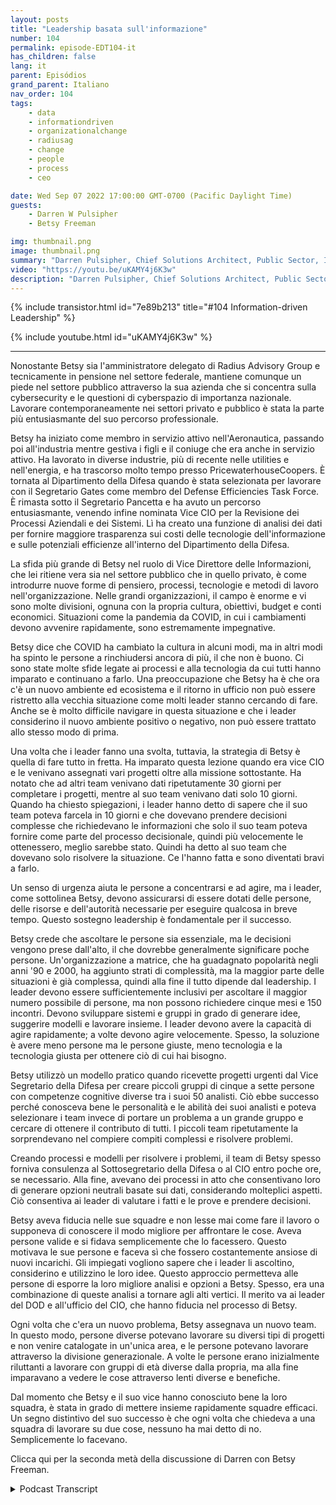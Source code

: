 ```yaml
---
layout: posts
title: "Leadership basata sull'informazione"
number: 104
permalink: episode-EDT104-it
has_children: false
lang: it
parent: Episódios
grand_parent: Italiano
nav_order: 104
tags:
    - data
    - informationdriven
    - organizationalchange
    - radiusag
    - change
    - people
    - process
    - ceo

date: Wed Sep 07 2022 17:00:00 GMT-0700 (Pacific Daylight Time)
guests:
    - Darren W Pulsipher
    - Betsy Freeman

img: thumbnail.png
image: thumbnail.png
summary: "Darren Pulsipher, Chief Solutions Architect, Public Sector, Intel parla con Betsy Freeman, CEO di Radius Advisory Group, della sua esperienza come leader orientato all'informazione nei settori pubblico e privato. Prima parte di due."
video: "https://youtu.be/uKAMY4j6K3w"
description: "Darren Pulsipher, Chief Solutions Architect, Public Sector, Intel parla con Betsy Freeman, CEO di Radius Advisory Group, della sua esperienza come leader orientato all'informazione nei settori pubblico e privato. Prima parte di due."
---
```


<div>
{% include transistor.html id="7e89b213" title="#104 Information-driven Leadership" %}

{% include youtube.html id="uKAMY4j6K3w" %}
</div>

---

Nonostante Betsy sia l'amministratore delegato di Radius Advisory Group e tecnicamente in pensione nel settore federale, mantiene comunque un piede nel settore pubblico attraverso la sua azienda che si concentra sulla cybersecurity e le questioni di cyberspazio di importanza nazionale. Lavorare contemporaneamente nei settori privato e pubblico è stata la parte più entusiasmante del suo percorso professionale.

Betsy ha iniziato come membro in servizio attivo nell'Aeronautica, passando poi all'industria mentre gestiva i figli e il coniuge che era anche in servizio attivo. Ha lavorato in diverse industrie, più di recente nelle utilities e nell'energia, e ha trascorso molto tempo presso PricewaterhouseCoopers. È tornata al Dipartimento della Difesa quando è stata selezionata per lavorare con il Segretario Gates come membro del Defense Efficiencies Task Force. È rimasta sotto il Segretario Pancetta e ha avuto un percorso entusiasmante, venendo infine nominata Vice CIO per la Revisione dei Processi Aziendali e dei Sistemi. Lì ha creato una funzione di analisi dei dati per fornire maggiore trasparenza sui costi delle tecnologie dell'informazione e sulle potenziali efficienze all'interno del Dipartimento della Difesa.

La sfida più grande di Betsy nel ruolo di Vice Direttore delle Informazioni, che lei ritiene vera sia nel settore pubblico che in quello privato, è come introdurre nuove forme di pensiero, processi, tecnologie e metodi di lavoro nell'organizzazione. Nelle grandi organizzazioni, il campo è enorme e vi sono molte divisioni, ognuna con la propria cultura, obiettivi, budget e conti economici. Situazioni come la pandemia da COVID, in cui i cambiamenti devono avvenire rapidamente, sono estremamente impegnative.

Betsy dice che COVID ha cambiato la cultura in alcuni modi, ma in altri modi ha spinto le persone a rinchiudersi ancora di più, il che non è buono. Ci sono state molte sfide legate ai processi e alla tecnologia da cui tutti hanno imparato e continuano a farlo. Una preoccupazione che Betsy ha è che ora c'è un nuovo ambiente ed ecosistema e il ritorno in ufficio non può essere ristretto alla vecchia situazione come molti leader stanno cercando di fare. Anche se è molto difficile navigare in questa situazione e che i leader considerino il nuovo ambiente positivo o negativo, non può essere trattato allo stesso modo di prima.

Una volta che i leader fanno una svolta, tuttavia, la strategia di Betsy è quella di fare tutto in fretta. Ha imparato questa lezione quando era vice CIO e le venivano assegnati vari progetti oltre alla missione sottostante. Ha notato che ad altri team venivano dati ripetutamente 30 giorni per completare i progetti, mentre al suo team venivano dati solo 10 giorni. Quando ha chiesto spiegazioni, i leader hanno detto di sapere che il suo team poteva farcela in 10 giorni e che dovevano prendere decisioni complesse che richiedevano le informazioni che solo il suo team poteva fornire come parte del processo decisionale, quindi più velocemente le ottenessero, meglio sarebbe stato. Quindi ha detto al suo team che dovevano solo risolvere la situazione. Ce l'hanno fatta e sono diventati bravi a farlo.

Un senso di urgenza aiuta le persone a concentrarsi e ad agire, ma i leader, come sottolinea Betsy, devono assicurarsi di essere dotati delle persone, delle risorse e dell'autorità necessarie per eseguire qualcosa in breve tempo. Questo sostegno leadership è fondamentale per il successo.

Betsy crede che ascoltare le persone sia essenziale, ma le decisioni vengono prese dall'alto, il che dovrebbe generalmente significare poche persone. Un'organizzazione a matrice, che ha guadagnato popolarità negli anni '90 e 2000, ha aggiunto strati di complessità, ma la maggior parte delle situazioni è già complessa, quindi alla fine il tutto dipende dal leadership. I leader devono essere sufficientemente inclusivi per ascoltare il maggior numero possibile di persone, ma non possono richiedere cinque mesi e 150 incontri. Devono sviluppare sistemi e gruppi in grado di generare idee, suggerire modelli e lavorare insieme. I leader devono avere la capacità di agire rapidamente; a volte devono agire velocemente. Spesso, la soluzione è avere meno persone ma le persone giuste, meno tecnologia e la tecnologia giusta per ottenere ciò di cui hai bisogno.

Betsy utilizzò un modello pratico quando ricevette progetti urgenti dal Vice Segretario della Difesa per creare piccoli gruppi di cinque a sette persone con competenze cognitive diverse tra i suoi 50 analisti. Ciò ebbe successo perché conosceva bene le personalità e le abilità dei suoi analisti e poteva selezionare i team invece di portare un problema a un grande gruppo e cercare di ottenere il contributo di tutti. I piccoli team ripetutamente la sorprendevano nel compiere compiti complessi e risolvere problemi.

Creando processi e modelli per risolvere i problemi, il team di Betsy spesso forniva consulenza al Sottosegretario della Difesa o al CIO entro poche ore, se necessario. Alla fine, avevano dei processi in atto che consentivano loro di generare opzioni neutrali basate sui dati, considerando molteplici aspetti. Ciò consentiva ai leader di valutare i fatti e le prove e prendere decisioni.

Betsy aveva fiducia nelle sue squadre e non lesse mai come fare il lavoro o supponeva di conoscere il modo migliore per affrontare le cose. Aveva persone valide e si fidava semplicemente che lo facessero. Questo motivava le sue persone e faceva sì che fossero costantemente ansiose di nuovi incarichi. Gli impiegati vogliono sapere che i leader li ascoltino, considerino e utilizzino le loro idee. Questo approccio permetteva alle persone di esporre la loro migliore analisi e opzioni a Betsy. Spesso, era una combinazione di queste analisi a tornare agli alti vertici. Il merito va ai leader del DOD e all'ufficio del CIO, che hanno fiducia nel processo di Betsy.

Ogni volta che c'era un nuovo problema, Betsy assegnava un nuovo team. In questo modo, persone diverse potevano lavorare su diversi tipi di progetti e non venire catalogate in un'unica area, e le persone potevano lavorare attraverso la divisione generazionale. A volte le persone erano inizialmente riluttanti a lavorare con gruppi di età diverse dalla propria, ma alla fine imparavano a vedere le cose attraverso lenti diverse e benefiche.

Dal momento che Betsy e il suo vice hanno conosciuto bene la loro squadra, è stata in grado di mettere insieme rapidamente squadre efficaci. Un segno distintivo del suo successo è che ogni volta che chiedeva a una squadra di lavorare su due cose, nessuno ha mai detto di no. Semplicemente lo facevano.

Clicca qui per la seconda metà della discussione di Darren con Betsy Freeman.



<details>
<summary> Podcast Transcript </summary>

<p></p>

</details>

